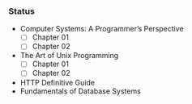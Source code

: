 ### Status 

- Computer Systems: A Programmer’s Perspective
    - [ ] Chapter 01 
    - [ ] Chapter 02 
- The Art of Unix Programming 
    - [ ] Chapter 01 
    - [ ] Chapter 02 
- HTTP Definitive Guide 
- Fundamentals of Database Systems